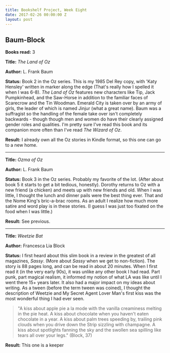 ```yaml
---
title: Bookshelf Project, Week Eight
date: 2017-02-26 00:00:00 Z
layout: post
---
```


## Baum-Block

**Books read:** 3

**Title:** _The Land of Oz_

**Author:** L. Frank Baum

**Status:** Book 2 in the Oz series. This is my 1985 Del Rey copy, with 'Katy Hensley' written in marker along the edge (That's really how I spelled it when I was 6-8). _The Land of Oz_ features new characters like Tip, Jack Pumpkinhead, and the Saw-Horse in addition to the familiar faces of Scarecrow and the Tin Woodman. Emerald City is taken over by an army of girls, the leader of which is named Jinjur (what a great name). Baum was a suffragist so the handling of the female take over isn't completely backwards - though though men and women do have their clearly assigned gender roles and qualities. I'm pretty sure I've read this book and its companion more often than I've read _The Wizard of Oz_.

**Result:** I already own all the Oz stories in Kindle format, so this one can go to a new home.

---
**Title:** _Ozma of Oz_

**Author:** L. Frank Baum

**Status:** Book 3 in the Oz series. Probably my favorite of the lot. (After about book 5 it starts to get a bit tedious, honestly). Dorothy returns to Oz with a new friend (a chicken) and meets up with new friends and old. When I was little, I thought the lunch and dinner pails were the best thing ever. That and the Nome King's bric-a-brac rooms. As an adult I realize how much more satire and word play is in these stories. (I guess I was just too fixated on the food when I was little.)

**Result:** See previous.

---
**Title:** _Weetzie Bat_

**Author:** Francesca Lia Block

**Status:** I first heard about this slim book in a review in the greatest of all magazines, _Sassy_. (More about _Sassy_ when we get to non-fiction). The story is 88 pages long, and can be read in about 20 minutes. When I first read it (in the very early 90s), it was unlike any other book I had read. Part punk, part magical realism, it informed my notion of what LA was like until I went there 15+ years later. It also had a major impact on my ideas about writing. As a tween (before the term tween was coined), I thought the description of Weetzie and My Secret Agent Lover Man's first kiss was the most wonderful thing I had ever seen.
>"A kiss about apple pie a la mode with the vanilla creaminess melting in the pie heat. A kiss about chocolate when you haven't eaten chocolate in a year. A kiss about palm trees speeding by, trailing pink clouds when you drive down the Strip sizzling with champagne. A kiss about spotlights fanning the sky and the swollen sea spilling like tears all over your legs." (Block, 37)

**Result:** This one is a keeper
